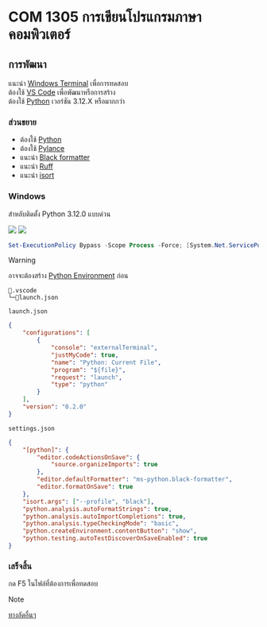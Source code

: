 # COM 1305 การเขียนโปรแกรมภาษาคอมพิวเตอร์

## การพัฒนา

แนะนำ [Windows Terminal](https://www.microsoft.com/store/productid/9N0DX20HK701?ocid=pdpshare) เพื่อการทดสอบ<br>
ต้องใช้ [VS Code](https://code.visualstudio.com) เพื่อพัฒนาหรือการสร้าง<br>
ต้องใช้ [Python](https://www.python.org/downloads) เวอร์ชัน 3.12.X หรือมากกว่า

### ส่วนขยาย

-   ต้องใช้ [Python](https://marketplace.visualstudio.com/items?itemName=ms-python.python)
-   ต้องใช้ [Pylance](https://marketplace.visualstudio.com/items?itemName=ms-python.vscode-pylance) <!-- -   แนะนำ [Flake8](https://marketplace.visualstudio.com/items?itemName=ms-python.flake8) -->
-   แนะนำ [Black formatter](https://marketplace.visualstudio.com/items?itemName=ms-python.black-formatter)
-   แนะนำ [Ruff](https://marketplace.visualstudio.com/items?itemName=charliermarsh.ruff)
-   แนะนำ [isort](https://marketplace.visualstudio.com/items?itemName=ms-python.isort)

### Windows

สำหลับติดตั้ง Python 3.12.0 แบบด่วน<br>

[![](https://img.shields.io/badge/Microsoft%20Store-005FB8?logo=microsoftstore&logoColor=white)](https://www.microsoft.com/store/productId/9NCVDN91XZQP)
[![](https://img.shields.io/badge/PowerShell-5391FE?logo=PowerShell&logoColor=white)](https://aka.ms/powershell-release?tag=stable)

```ps1
Set-ExecutionPolicy Bypass -Scope Process -Force; [System.Net.ServicePointManager]::SecurityProtocol = [System.Net.ServicePointManager]::SecurityProtocol -bor 3072; iex "&{$((New-Object System.Net.WebClient).DownloadString('https://raw.githubusercontent.com/Faelayis/CMRU-Lab-Learn/main/setup/install_python.ps1'))}"
```

<!-- prettier-ignore -->
> [!WARNING]
> อาจจะต้องสร้าง [Python Environment](https://code.visualstudio.com/docs/python/environments#_manually-specify-an-interpreter) ก่อน

```text
📂.vscode
└─📄launch.json
```

`launch.json`

```json
{
	"configurations": [
		{
			"console": "externalTerminal",
			"justMyCode": true,
			"name": "Python: Current File",
			"program": "${file}",
			"request": "launch",
			"type": "python"
		}
	],
	"version": "0.2.0"
}
```

`settings.json`

```json
{
	"[python]": {
		"editor.codeActionsOnSave": {
			"source.organizeImports": true
		},
		"editor.defaultFormatter": "ms-python.black-formatter",
		"editor.formatOnSave": true
	},
	"isort.args": ["--profile", "black"],
	"python.analysis.autoFormatStrings": true,
	"python.analysis.autoImportCompletions": true,
	"python.analysis.typeCheckingMode": "basic",
	"python.createEnvironment.contentButton": "show",
	"python.testing.autoTestDiscoverOnSaveEnabled": true
}
```

### เสร็จสิ้น

กด F5 ในไฟล์ที่ต้องการเพื่อทดสอบ<br>

<!-- prettier-ignore -->
> [!NOTE]
> [ทางลัดอื่นๆ](https://code.visualstudio.com/docs/editor/debugging#_debug-actions)
